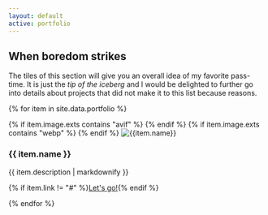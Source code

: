 ```yaml
---
layout: default
active: portfolio
---
```


<div id="portfolio">
<div class="card" markdown="1">

## When boredom strikes

The tiles of this section will give you an overall idea of my favorite pass-time. It is just the _tip of the iceberg_
and I would be delighted to further go into details about projects that did not make it to this list because reasons.

</div>

{% for item in site.data.portfolio %}
<div class="card portfolio-item">
    <picture class="portfolio-image">
        {% if item.image.exts contains "avif" %}
        <source type="image/avif" srcset="/assets/img/portfolio/{{item.image.id}}.avif">
        {% endif %}
        {% if item.image.exts contains "webp" %}
        <source type="image/webp" srcset="/assets/img/portfolio/{{item.image.id}}.webp">
        {% endif %}
        <img alt="{{item.name}}" loading="lazy" decoding="async" src="/assets/img/portfolio/{{item.image.id}}.webp">
    </picture>

<div markdown="1">

### {{ item.name }}

{{ item.description | markdownify }}

{% if item.link != "#" %}[Let's go!]({{item.link}}){% endif %}

</div>

</div>
{% endfor %}

</div>